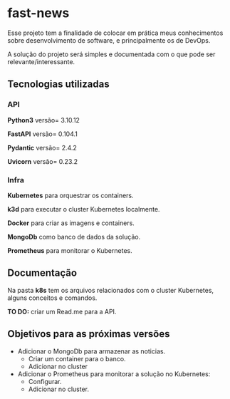 # fast-news
Esse projeto tem a finalidade de colocar em prática meus conhecimentos sobre desenvolvimento de software, e principalmente os de DevOps.

A solução do projeto será simples e documentada com o que pode ser relevante/interessante.

## Tecnologias utilizadas

### API

**Python3** versão= 3.10.12

**FastAPI** versão= 0.104.1

**Pydantic** versão= 2.4.2

**Uvicorn** versão= 0.23.2


### Infra
**Kubernetes** para orquestrar os containers.

**k3d** para executar o cluster Kubernetes localmente.

**Docker** para criar as imagens e containers.

**MongoDb** como banco de dados da solução.

**Prometheus** para monitorar o Kubernetes.


## Documentação

Na pasta **k8s** tem os arquivos relacionados com o cluster Kubernetes, alguns conceitos e comandos.

**TO DO:** criar um Read.me para a API.
## Objetivos para as próximas versões
- Adicionar o MongoDb para armazenar as noticias.
  - Criar um container para o banco.
  - Adicionar no cluster
- Adicionar o Prometheus para monitorar a solução no Kubernetes:
  - Configurar.
  - Adicionar no cluster.
